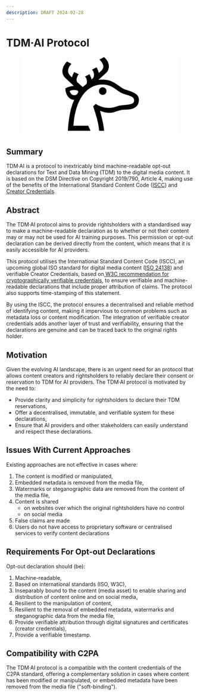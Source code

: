 ```yaml
---
description: DRAFT 2024-02-28
---
```


# TDM·AI Protocol

<figure><img src=".gitbook/assets/TDM-AI-LINEAR_B_IDEOGRAM_B104_DEER-1280-640.png" alt=""><figcaption></figcaption></figure>

## Summary

TDM·AI is a protocol to inextricably bind machine-readable opt-out declarations for Text and Data Mining (TDM) to the digital media content. It is based on the DSM Directive on Copyright 2019/790, Article 4, making use of the benefits of the International Standard Content Code ([ISCC](https://iscc.codes)) and [Creator Credentials](https://docs.creatorcredentials.com/).

## Abstract

The TDM·AI protocol aims to provide rightsholders with a standardised way to make a machine-readable declaration as to whether or not their content may or may not be used for AI training purposes. This permission or opt-out declaration can be derived directly from the content, which means that it is easily accessible for AI providers.

This protocol utilises the International Standard Content Code (ISCC), an upcoming global ISO standard for digital media content ([ISO 24138](https://www.iso.org/standard/77899.html)) and verifiable Creator Credentials, based on[ W3C recommendation for cryptographically verifiable credentials](https://www.w3.org/TR/vc-data-model-2.0/), to ensure verifiable and machine-readable declarations that include proper attribution of claims. The protocol also supports time-stamping of this statement.

By using the ISCC, the protocol ensures a decentralised and reliable method of identifying content, making it impervious to common problems such as metadata loss or content modification. The integration of verifiable creator credentials adds another layer of trust and verifiability, ensuring that the declarations are genuine and can be traced back to the original rights holder.

## Motivation

Given the evolving AI landscape, there is an urgent need for an protocol that allows content creators and rightsholders to reliably declare their consent or reservation to TDM for AI providers. The TDM·AI protocol is motivated by the need to:

* Provide clarity and simplicity for rightsholders to declare their TDM reservations,
* Offer a decentralised, immutable, and verifiable system for these declarations,
* Ensure that AI providers and other stakeholders can easily understand and respect these declarations.

## Issues With Current Approaches

Existing approaches are not effective in cases where:

1. The content is modified or manipulated,
2. Embedded metadata is removed from the media file,
3. Watermarks or steganographic data are removed from the content of the media file,
4. Content is shared&#x20;
   * on websites over which the original rightsholders have no control
   * on social media
5. False claims are made&#x20;
6. Users do not have access to proprietary software or centralised services to verify content declarations

## Requirements For Opt-out Declarations

Opt-out declaration should (be):&#x20;

1. Machine-readable,
2. Based on international standards (ISO, W3C),
3. Inseparably bound to the content (media asset) to enable sharing and distribution of content online and on social media,
4. Resilient to the manipulation of content,&#x20;
5. Resilient to the removal of embedded metadata, watermarks and steganographic data from the media file,
6. Provide verifiable attribution through digital signatures and certificates (creator credentials),
7. Provide a verifiable timestamp.

## Compatibility with C2PA

The TDM·AI protocol is a compatible with the content credentials of the C2PA standard, offering a complementary solution in cases where content has been modified or manipulated, or embedded metadata have been removed from the media file ("soft-binding").
